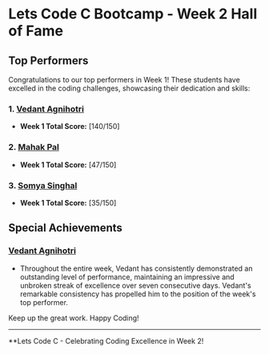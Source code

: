 # Lets Code C Bootcamp - Week 2 Hall of Fame

## Top Performers

Congratulations to our top performers in Week 1! These students have excelled in the coding challenges, showcasing their dedication and skills:

### 1. [Vedant Agnihotri](https://github.com/vedantagnihotri2004)
   - **Week 1 Total Score:** [140/150]

### 2. [Mahak Pal](https://github.com/Mahak121)
   - **Week 1 Total Score:** [47/150]

### 3. [Somya Singhal](https://github.com/somyasinghal123)
   - **Week 1 Total Score:** [35/150]

## Special Achievements

### [Vedant Agnihotri](https://github.com/vedantagnihotri2004)
   - Throughout the entire week, Vedant has consistently demonstrated an outstanding level of performance, maintaining an impressive and unbroken streak of excellence over
seven consecutive days. Vedant's remarkable consistency has propelled him to the position of the week's top performer.

Keep up the great work. Happy Coding!

---

**Lets Code C - Celebrating Coding Excellence in Week 2!
